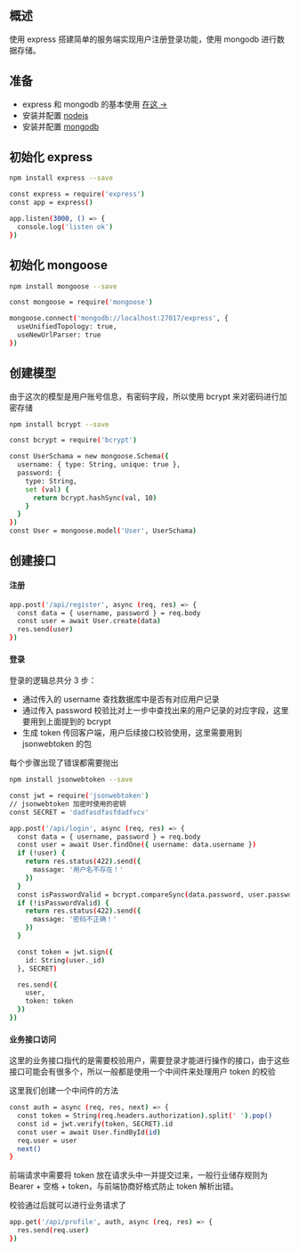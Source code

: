 ## 概述

使用 express 搭建简单的服务端实现用户注册登录功能，使用 mongodb 进行数据存储。

## 准备

- express 和 mongodb 的基本使用 [在这 →](https://github.com/WaleyChAn/express-mongodb-demo)
- 安装并配置 [nodejs](https://nodejs.org/zh-cn/)
- 安装并配置 [mongodb](https://www.mongodb.org)

## 初始化 express

```bash
npm install express --save
```

```bash
const express = require('express')
const app = express()

app.listen(3000, () => {
  console.log('listen ok')
})
```

## 初始化 mongoose

```bash
npm install mongoose --save
```

```bash
const mongoose = require('mongoose')

mongoose.connect('mongodb://localhost:27017/express', {
  useUnifiedTopology: true,
  useNewUrlParser: true
})
```

## 创建模型

由于这次的模型是用户账号信息，有密码字段，所以使用 bcrypt 来对密码进行加密存储

```bash
npm install bcrypt --save
```

```bash
const bcrypt = require('bcrypt')

const UserSchama = new mongoose.Schema({
  username: { type: String, unique: true },
  password: {
    type: String,
    set (val) {
      return bcrypt.hashSync(val, 10)
    }
  }
})
const User = mongoose.model('User', UserSchama)
```

## 创建接口

#### 注册

```bash
app.post('/api/register', async (req, res) => {
  const data = { username, password } = req.body
  const user = await User.create(data)
  res.send(user)
})
```

#### 登录

登录的逻辑总共分 3 步：

- 通过传入的 username 查找数据库中是否有对应用户记录
- 通过传入 password 校验比对上一步中查找出来的用户记录的对应字段，这里要用到上面提到的 bcrypt
- 生成 token 传回客户端，用户后续接口校验使用，这里需要用到 jsonwebtoken 的包

每个步骤出现了错误都需要抛出

```bash
npm install jsonwebtoken --save
```

```bash
const jwt = require('jsonwebtoken')
// jsonwebtoken 加密时使用的密钥
const SECRET = 'dadfasdfasfdadfvcv'

app.post('/api/login', async (req, res) => {
  const data = { username, password } = req.body
  const user = await User.findOne({ username: data.username })
  if (!user) {
    return res.status(422).send({
      massage: '用户名不存在！'
    })
  }
  const isPasswordValid = bcrypt.compareSync(data.password, user.password)
  if (!isPasswordValid) {
    return res.status(422).send({
      massage: '密码不正确！'
    })
  }

  const token = jwt.sign({
    id: String(user._id)
  }, SECRET)

  res.send({
    user,
    token: token
  })
})
```

#### 业务接口访问

这里的业务接口指代的是需要校验用户，需要登录才能进行操作的接口，由于这些接口可能会有很多个，所以一般都是使用一个中间件来处理用户 token 的校验

这里我们创建一个中间件的方法

```bash
const auth = async (req, res, next) => {
  const token = String(req.headers.authorization).split(' ').pop()
  const id = jwt.verify(token, SECRET).id
  const user = await User.findById(id)
  req.user = user
  next()
}
```

前端请求中需要将 token 放在请求头中一并提交过来，一般行业储存规则为 Bearer + 空格 + token，与前端协商好格式防止 token 解析出错。

校验通过后就可以进行业务请求了

```bash
app.get('/api/profile', auth, async (req, res) => {
  res.send(req.user)
})
```
